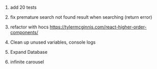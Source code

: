 1. add 20 tests
2. fix premature search not found result when searching (return error)

3. refactor with hocs https://tylermcginnis.com/react-higher-order-components/
4. Clean up unused variables, console logs
5. Expand Database
6. infinite carousel
